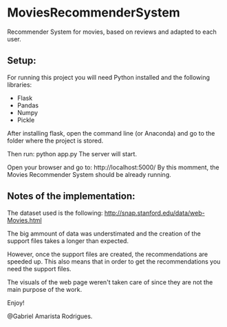 # MoviesRecommenderSystem
Recommender System for movies, based on reviews and adapted to each user.

## Setup:

For running this project you will need Python installed and the following libraries:

* Flask
* Pandas 
* Numpy 
* Pickle

After installing flask, open the command line (or Anaconda) and go to the folder where the project is stored.

Then run: python app.py 
The server will start.

Open your browser and go to: http://localhost:5000/
By this momment, the Movies Recommender System should be already running.

## Notes of the implementation:

The dataset used is the following: http://snap.stanford.edu/data/web-Movies.html

The big ammount of data was understimated and the creation of the support files takes a longer than expected.

However, once the support files are created, the recommendations are speeded up. This also means that in order to get the recommendations you need the support files.

The visuals of the web page weren't taken care of since they are not the main purpose of the work.

Enjoy!

@Gabriel Amarista Rodrigues.